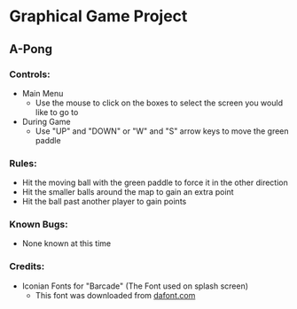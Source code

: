 # Graphical Game Project
## A-Pong
### Controls: 
- Main Menu
    - Use the mouse to click on the boxes to select the screen you would like to go to
- During Game
    - Use "UP" and "DOWN" or "W" and "S" arrow keys to move the green paddle
### Rules:
- Hit the moving ball with the green paddle to force it in the other direction
- Hit the smaller balls around the map to gain an extra point
- Hit the ball past another player to gain points
### Known Bugs:
- None known at this time
### Credits:
- Iconian Fonts for "Barcade" (The Font used on splash screen)
    - This font was downloaded from [dafont.com](https://www.dafont.com/barcade.font)